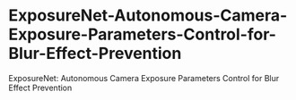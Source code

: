 # ExposureNet-Autonomous-Camera-Exposure-Parameters-Control-for-Blur-Effect-Prevention
ExposureNet: Autonomous Camera Exposure Parameters Control for Blur Effect Prevention
